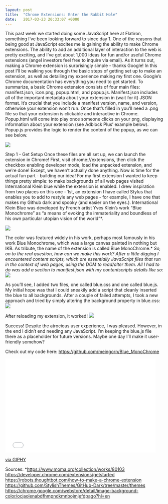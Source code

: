 ```yaml
---
layout: post
title:  "Chrome Extensions: Enter the Rabbit Hole"
date:   2017-03-23 20:33:07 +0000
---
```



This past week we started doing some JavaScript here at Flatiron, something I’ve been looking forward to since day 1. One of the reasons that being good at JavaScript excites me is gaining the ability to make Chrome extensions. The ability to add an additional layer of interaction to the web is pretty exciting, and I’ve got about 1,000 ideas for fun and/or useful Chrome extensions (angel investors feel free to inquire via email). As it turns out, making a Chrome extension is surprisingly simple - thanks Google! In this post I’ll be walking you through the basic steps of getting set up to make an extension, as well as detailing my experience making my first one. 
	Google’s Chrome documentation has everything you need to get started. To summarize, a basic Chrome extension consists of four main files: manifest.json, icon.png, popup.html, and popup.js. Manifest.json includes all of the important metadata about your extension in (wait for it) JSON format. It’s crucial that you include a manifest version, name,  and version, otherwise your extension won’t run. Once that’s filled in you’ll need a .png file so that your extension is clickable and interactive in Chrome. Popup.html will come into play once someone clicks on your png, displaying information about your extension (see Adblock Plus’ example below). Popup.js provides the logic to render the content of the popup, as we can see below. 

![](http://imgur.com/UuMzoz7)

Step 1 - Get Setup
	Once these files are all set up, we can launch the extension in Chrome! First, visit chrome://extensions, then click the checkbox enabling developer mode, load the unpacked extension, and we’re done! Except, we haven’t actually done anything. Now is time for the actual fun part - building our idea!
For my first extension I wanted to keep things pretty simple: to make backgrounds of all web pages visited International Klein blue while the extension is enabled. I drew inspiration from two places on this one - 1st, an extension I have called Stylus that enables you to add to restyle any web pages - for example, I have one that makes my Github dark and spooky (and easier on the eyes.). International Klein Blue was developed by French artist Yves Klein’s work “Blue Monochrome” as “a means of evoking the immateriality and boundless of his own particular utopian vision of the world”*.

![](https://uploads1.wikiart.org/images/yves-klein/untitled-blue-monochrome-1959.jpg)
 
 The color was featured widely in his work, perhaps most famously in his work Blue Monochrome, which was a large canvas painted in nothing but IKB. As tribute, the name of the extension is called Blue MonoChrome.* 
	*So, on to the real question, how can we make this work? After a little digging I encountered content scripts, which are essentially JavaScript files that run in the context of web pages, using the DOM to read/alter them. All I had to do was add a section to manifest.json with my contentscripts details like so:*
	![](http://imgur.com/9K8dNqB)
	
As you’ll see, I added two files, one called blue.css and one called blue.js. My initial hope was that I could sneakily add a script that cleanly inserted the blue to all backgrounds. After a couple of failed attempts, I took a new approach and tried by simply altering the background property in blue.css: 
![](http://imgur.com/xom7I8w)

After reloading my extension, it worked! 
![](http://imgur.com/lndmnKe)

Success! Despite the atrocious user experience, I was pleased. However, in the end I didn’t end needing any JavaScript. I’m keeping the blue.js file there as a placeholder for future versions. Maybe one day I’ll make it user-friendly somehow?

Check out my code here:
https://github.com/meingorn/Blue_MonoChrome 

<iframe src="//giphy.com/embed/AVD4STcQQhkZO" width="480" height="297.7959183673469" frameBorder="0" class="giphy-embed" allowFullScreen></iframe><p><a href="http://giphy.com/gifs/michael-tobias-blue-myself-AVD4STcQQhkZO">via GIPHY</a></p>


Sources:
*https://www.moma.org/collection/works/80103 
https://developer.chrome.com/extensions/getstarted 
https://robots.thoughtbot.com/how-to-make-a-chrome-extension
https://github.com/StylishThemes/GitHub-Dark/tree/master/themes
https://chrome.google.com/webstore/detail/image-background-color/ocjaolenabdfhmpndkmnbojmjefdpago?hl=en
